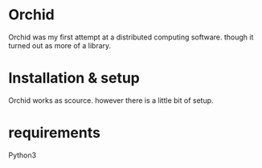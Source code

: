 # Orchid
Orchid was my first attempt at a distributed computing software. though it turned out as more of a library.

# Installation & setup
Orchid works as scource. however there is a little bit of setup.

# requirements
Python3
